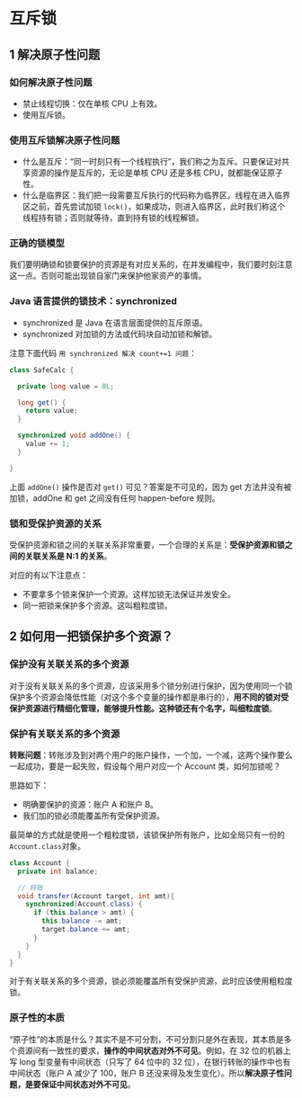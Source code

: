 # 互斥锁

## 1 解决原子性问题

### 如何解决原子性问题

- 禁止线程切换：仅在单核 CPU 上有效。
- 使用互斥锁。

### 使用互斥锁解决原子性问题

- 什么是互斥：“同一时刻只有一个线程执行”，我们称之为互斥。只要保证对共享资源的操作是互斥的，无论是单核 CPU 还是多核 CPU，就都能保证原子性。
- 什么是临界区：我们把一段需要互斥执行的代码称为临界区。线程在进入临界区之前，首先尝试加锁 `lock()`，如果成功，则进入临界区，此时我们称这个线程持有锁；否则就等待，直到持有锁的线程解锁。

### 正确的锁模型

我们要明确锁和锁要保护的资源是有对应关系的，在并发编程中，我们要时刻注意这一点。否则可能出现锁自家门来保护他家资产的事情。

### Java 语言提供的锁技术：synchronized

- synchronized 是 Java 在语言层面提供的互斥原语。
- synchronized 对加锁的方法或代码块自动加锁和解锁。

注意下面代码 `用 synchronized 解决 count+=1 问题`：

```java
class SafeCalc {

  private long value = 0L;

  long get() {
    return value;
  }

  synchronized void addOne() {
    value += 1;
  }

}
```

上面 `addOne()` 操作是否对 `get()` 可见？答案是不可见的，因为 get 方法并没有被加锁，addOne 和 get 之间没有任何 happen-before 规则。

### 锁和受保护资源的关系

受保护资源和锁之间的关联关系非常重要，一个合理的关系是：**受保护资源和锁之间的关联关系是 N:1 的关系**。

对应的有以下注意点：

- 不要拿多个锁来保护一个资源。这样加锁无法保证并发安全。
- 同一把锁来保护多个资源。这叫粗粒度锁。

## 2 如何用一把锁保护多个资源？

### 保护没有关联关系的多个资源

对于没有关联关系的多个资源，应该采用多个锁分别进行保护，因为使用同一个锁保护多个资源会降低性能（对这个多个变量的操作都是串行的），**用不同的锁对受保护资源进行精细化管理，能够提升性能。这种锁还有个名字，叫细粒度锁**。

### 保护有关联关系的多个资源

**转账问题**：转账涉及到对两个用户的账户操作，一个加，一个减，这两个操作要么一起成功，要是一起失败，假设每个用户对应一个 Account 类，如何加锁呢？

思路如下：

- 明确要保护的资源：账户 A 和账户 B。
- 我们加的锁必须能覆盖所有受保护资源。

最简单的方式就是使用一个粗粒度锁，该锁保护所有账户，比如全局只有一份的`Account.class`对象。

```java
class Account {
  private int balance;

  // 转账
  void transfer(Account target, int amt){
    synchronized(Account.class) {
      if (this.balance > amt) {
        this.balance -= amt;
        target.balance += amt;
      }
    }
  }
}
```

对于有关联关系的多个资源，锁必须能覆盖所有受保护资源，此时应该使用粗粒度锁。

### 原子性的本质

“原子性”的本质是什么？其实不是不可分割，不可分割只是外在表现，其本质是多个资源间有一致性的要求，**操作的中间状态对外不可见**。例如，在 32 位的机器上写 long 型变量有中间状态（只写了 64 位中的 32 位），在银行转账的操作中也有中间状态（账户 A 减少了 100，账户 B 还没来得及发生变化）。所以**解决原子性问题，是要保证中间状态对外不可见**。
